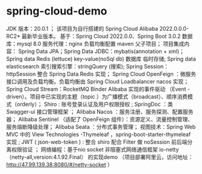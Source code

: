 # spring-cloud-demo

JDK 版本：20.0.1 ；
该项目为自行搭建的 Spring Cloud Alibaba 2022.0.0.0-RC2* 最新毕业版本。
基于：Spring Cloud 2022.0.0、Spring Boot 3.0.2
数据库：mysql 8.0
服务代理：nginx  负载均衡配置
maven  父子项目；
项目集成内容：
Spring Data JPA；Spring Data JDBC：mybatis(annotation + xml)；
Spring data Redis (lettuce) key-value(noSql db) 数据库 临时存储;
Spring data elasticsearch  索引搜索引擎：stringQuery (搜索);
Spring Session：httpSession  整合 Spring Data Redis  实现；
Spring Cloud OpenFeign ：微服务接口调用及负载均衡。负载均衡由 Spring Cloud Loadbalancer nacos  实现；
Spring Cloud Stream：RocketMQ Binder Alibaba  实现的事件驱动 （Event
-driven）。项目中已实现的主题（topic ）为广播模式（broadcast）、顺序消费模式（orderly）；
Shiro : 账号登录认证及用户权限授权 ;
SpringDoc ：类 Swagger-ui 接口管理框架 ；
Alibaba Nacos ：服务注册、服务探测、配置服务器；
Alibaba Sentinel （适配了 OpenFeign  组件）：资源定义、流量控制管理、服务熔断降级处理；
Alibaba Seata ：分布式事务管理；
视图技术：Spring Web MVC  中的 View Technologies -Thymeleaf ，spring-boot-starter-thymeleaf  实现 ;
JWT ( json-web-token ) : 整合 shiro  配合 Filter  做 noSession  前后端分离权限验证 ；
网络编程：基于nio socket 非阻塞式网络通信框架 io-netty（netty-all,version:4.1.92.Final） 的实现demo （项目部署阿里云，访问地址：http://47.99.139.38:8080/#/netty-socket ）
